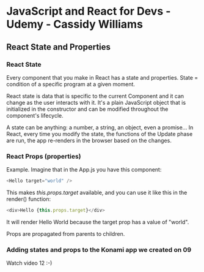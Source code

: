 # JavaScript and React for Devs - Udemy - Cassidy Williams

## React State and Properties
### React State
Every component that you make in React has a state and properties.
State = condition of a specific program at a given moment.

React state is data that is specific to the current Component and it can change as the user interacts with it.
It's a plain JavaScript object that is initialized in the constructor and can be modified throughout the component's lifecycle.

A state can be anything: a number, a string, an object, even a promise...
In React, every time you modify the state, the functions of the Update phase are run, the app re-renders in the browser based on the changes.

### React Props (properties)
Example. Imagine that in the App.js you have this component:
``` JavaScript
<Hello target="world" />
```
This makes *this.props.target* available, and you can use it like this in the render() function:
``` JavaScript
<div>Hello {this.props.target}</div>
```
It will render Hello World because the target prop has a value of "world".

Props are propagated from parents to children.

### Adding states and props to the Konami app we created on 09
Watch video 12 :-)
